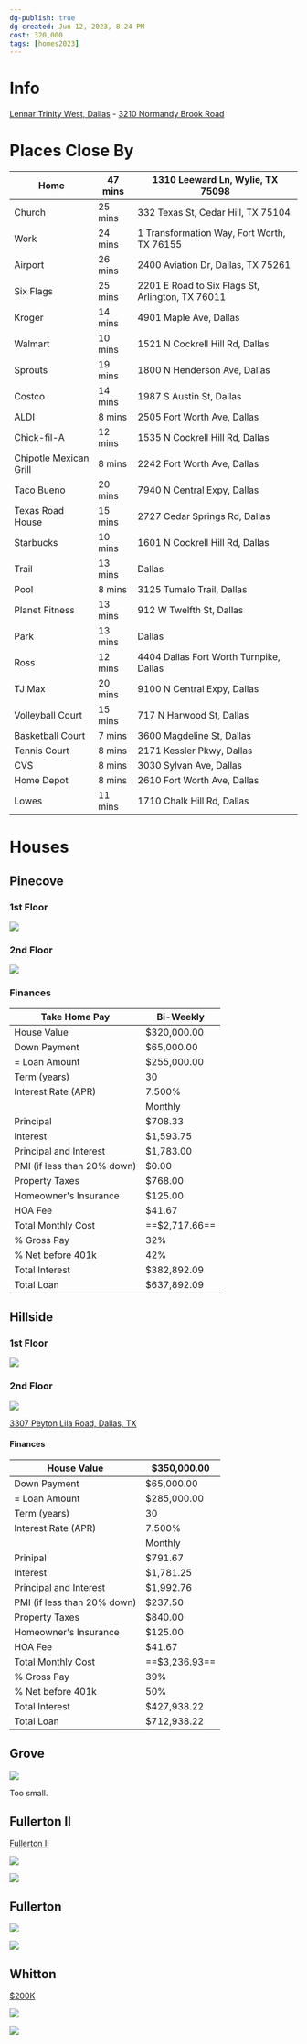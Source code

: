 ```yaml
---
dg-publish: true
dg-created: Jun 12, 2023, 8:24 PM
cost: 320,000
tags: [homes2023]
---
```


# Info

[Lennar Trinity West, Dallas](https://www.lennar.com/new-homes/texas/dallas-ft-worth/dallas/trinity-west) - [3210 Normandy Brook Road](https://goo.gl/maps/E9xtzgW8hmjzkXeZA)

# Places Close By

| Home                   | 47 mins | 1310 Leeward Ln, Wylie, TX 75098                 |
|------------------------|---------|--------------------------------------------------|
| Church                 | 25 mins | 332 Texas St, Cedar Hill, TX 75104               |
| Work                   | 24 mins | 1 Transformation Way, Fort Worth, TX 76155       |
| Airport                | 26 mins | 2400 Aviation Dr, Dallas, TX 75261               |
| Six Flags              | 25 mins | 2201 E Road to Six Flags St, Arlington, TX 76011 |
| Kroger                 | 14 mins | 4901 Maple Ave, Dallas                           |
| Walmart                | 10 mins | 1521 N Cockrell Hill Rd, Dallas                  |
| Sprouts                | 19 mins | 1800 N Henderson Ave, Dallas                     |
| Costco                 | 14 mins | 1987 S Austin St, Dallas                         |
| ALDI                   | 8 mins  | 2505 Fort Worth Ave, Dallas                      |
| Chick-fil-A            | 12 mins | 1535 N Cockrell Hill Rd, Dallas                  |
| Chipotle Mexican Grill | 8 mins  | 2242 Fort Worth Ave, Dallas                      |
| Taco Bueno             | 20 mins | 7940 N Central Expy, Dallas                      |
| Texas Road House       | 15 mins | 2727 Cedar Springs Rd, Dallas                    |
| Starbucks              | 10 mins | 1601 N Cockrell Hill Rd, Dallas                  |
| Trail                  | 13 mins | Dallas                                           |
| Pool                   | 8 mins  | 3125 Tumalo Trail, Dallas                        |
| Planet Fitness         | 13 mins | 912 W Twelfth St, Dallas                         |
| Park                   | 13 mins | Dallas                                           |
| Ross                   | 12 mins | 4404 Dallas Fort Worth Turnpike, Dallas          |
| TJ Max                 | 20 mins | 9100 N Central Expy, Dallas                      |
| Volleyball Court       | 15 mins | 717 N Harwood St, Dallas                         |
| Basketball Court       | 7 mins  | 3600 Magdeline St, Dallas                        |
| Tennis Court           | 8 mins  | 2171 Kessler Pkwy, Dallas                        |
| CVS                    | 8 mins  | 3030 Sylvan Ave, Dallas                          |
| Home Depot             | 8 mins  | 2610 Fort Worth Ave, Dallas                      |
| Lowes                  | 11 mins | 1710 Chalk Hill Rd, Dallas                       |

# Houses

## Pinecove

### 1st Floor

![](https://cdn.lennar.net/api/images/images/floorplans_v10/6059/54459/54459_flpDFW_2030_FP_Pinecove_FirstFloor_Overlay_cl_lg.svg?d=20230417T175145Z&w=2100)

### 2nd Floor

![](https://cdn.lennar.net/api/images/images/floorplans_v10/6059/54459/54459_flpDFW_2030_FP_Pinecove_SecondFloor_Overlay_cl_lg.svg?d=20230417T175145Z&w=2100)

### Finances

| Take Home Pay                | Bi-Weekly   |
|------------------------------|-------------|
| House Value                  | $320,000.00 |
| Down Payment                 | $65,000.00  |
| = Loan Amount                | $255,000.00 |
| Term (years)                 | 30          |
| Interest Rate (APR)          | 7.500%      |
|                              | Monthly     |
| Principal                    | $708.33     |
| Interest                     | $1,593.75   |
| Principal and Interest       | $1,783.00   |
| PMI (if less than 20% down)  | $0.00       |
| Property Taxes               | $768.00     |
| Homeowner's Insurance        | $125.00     |
| HOA Fee                      | $41.67      |
| Total Monthly Cost           | ==$2,717.66==   |
| % Gross Pay                  | 32%         |
| % Net before 401k            | 42%         |
| Total Interest               | $382,892.09 |
| Total Loan                   | $637,892.09 |



## Hillside

### 1st Floor

![](https://cdn.lennar.net/api/images/images/floorplans_v10/6059/54457/54457_flpDFW_Preserve_HoneyCreekCottage_FP_Hillside_1950_2040_FirstFloor_Overlay_lg.svg?d=20230417T175146Z&w=2100)

### 2nd Floor

![](https://cdn.lennar.net/api/images/images/floorplans_v10/6059/54457/54457_flpDFW_Preserve_HoneyCreekCottage_FP_Hillside_1950_2040_SecondFloor_Overlay_lg.svg?d=20230417T175146Z&w=2100)

[3307 Peyton Lila Road, Dallas, TX](https://www.lennar.com/new-homes/texas/dallas-ft-worth/dallas/trinity-west/hillside/14995532109)

#### Finances

| House Value                  | $350,000.00 |
|------------------------------|-------------|
| Down Payment                 | $65,000.00  |
| = Loan Amount                | $285,000.00 |
| Term (years)                 | 30          |
| Interest Rate (APR)          | 7.500%      |
|                              | Monthly     |
| Prinipal                     | $791.67     |
| Interest                     | $1,781.25   |
| Principal and Interest       | $1,992.76   |
| PMI (if less than 20% down)  | $237.50     |
| Property Taxes               | $840.00     |
| Homeowner's Insurance        | $125.00     |
| HOA Fee                      | $41.67      |
| Total Monthly Cost           | ==$3,236.93==   |
| % Gross Pay                  | 39%         |
| % Net before 401k            | 50%         |
| Total Interest               | $427,938.22 |
| Total Loan                   | $712,938.22 |


## Grove

![](https://cdn.lennar.net/api/images/images/floorplans_v10/6059/54460/54460_flpDFW_Highbridge_FP_Grove1004_Overlay_cl_lg.svg?d=20230417T175145Z&w=2100)

Too small.

## Fullerton II

[Fullerton II](https://www.lennar.com/new-homes/texas/dallas-ft-worth/princeton/cypress-creek/watermill-collection/fullerton-ii)

![](https://cdn.lennar.net/api/images/images/elevations_v10/7554/63701/63701_eleA_lg.png?d=20230608T151454Z&w=1050)

![](https://cdn.lennar.net/api/images/images/floorplans_v10/7554/63701/63701_flpDFW_3011_FP_FullertonII_Watermill_SierraVista_Overlay_lg.svg?d=20230608T151454Z&w=2100)

## Fullerton

![](https://cdn.lennar.net/api/images/images/elevations_v10/5253/57700/57700_eleAD8_lg.png?d=20230518T174701Z&w=1050)

![](https://cdn.lennar.net/api/images/images/floorplans_v10/5253/57700/57700_flpDFW_BluebonnetEstates_FP_Fullerton_3411_1302_Overlay_lg.svg?d=20230518T174701Z&w=2100)

## Whitton

[$200K](https://www.lennar.com/new-homes/texas/dallas-ft-worth/ennis/bluebonnet-estates/whitton/14988543k10)

![](https://cdn.lennar.net/api/images/images/elevations_v10/5788/46740/46740_eleAD8_lg.png?d=20230606T133604Z&w=1050)

![](https://cdn.lennar.net/api/images/images/floorplans_v10/5788/46740/46740_flpDFW_BluebonnetEstates_FP_Whitton_1522_3421_Overlay_lg.svg?d=20220912T212440Z&w=2100)